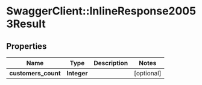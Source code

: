 # SwaggerClient::InlineResponse20053Result

## Properties
Name | Type | Description | Notes
------------ | ------------- | ------------- | -------------
**customers_count** | **Integer** |  | [optional] 


